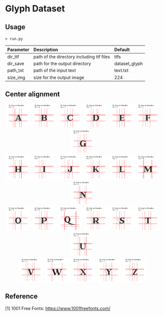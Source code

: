 Glyph Dataset
=====
## Usage

```
> run.py
```

|Parameter|Description|Default|
|:---|:---|:---|
|dir_ttf|path of the directory including ttf files|ttfs|
|dir_save|path for the output directory|dataset_glyph|
|path_txt|path of the input text|text.txt|
|size_img|size for the output image|224|

## Center alignment
<div align="center">
  <img src="./figures/Absolute Borsalino/A_65.png" width="80">
  <img src="./figures/Absolute Borsalino/B_66.png" width="80">
  <img src="./figures/Absolute Borsalino/C_67.png" width="80">
  <img src="./figures/Absolute Borsalino/D_68.png" width="80">
  <img src="./figures/Absolute Borsalino/E_69.png" width="80">
  <img src="./figures/Absolute Borsalino/F_70.png" width="80">
  <img src="./figures/Absolute Borsalino/G_71.png" width="80"></br>
  <img src="./figures/Absolute Borsalino/H_72.png" width="80">
  <img src="./figures/Absolute Borsalino/I_73.png" width="80">
  <img src="./figures/Absolute Borsalino/J_74.png" width="80">
  <img src="./figures/Absolute Borsalino/K_75.png" width="80">
  <img src="./figures/Absolute Borsalino/L_76.png" width="80">
  <img src="./figures/Absolute Borsalino/M_77.png" width="80">
  <img src="./figures/Absolute Borsalino/N_78.png" width="80"></br>
  <img src="./figures/Absolute Borsalino/O_79.png" width="80">
  <img src="./figures/Absolute Borsalino/P_80.png" width="80">
  <img src="./figures/Absolute Borsalino/Q_81.png" width="80">
  <img src="./figures/Absolute Borsalino/R_82.png" width="80">
  <img src="./figures/Absolute Borsalino/S_83.png" width="80">
  <img src="./figures/Absolute Borsalino/T_84.png" width="80">
  <img src="./figures/Absolute Borsalino/U_85.png" width="80"></br>
  <img src="./figures/Absolute Borsalino/V_86.png" width="80">
  <img src="./figures/Absolute Borsalino/W_87.png" width="80">
  <img src="./figures/Absolute Borsalino/X_88.png" width="80">
  <img src="./figures/Absolute Borsalino/Y_89.png" width="80">
  <img src="./figures/Absolute Borsalino/Z_90.png" width="80"></br>
</div>

## Reference
[1] 1001 Free Fonts: https://www.1001freefonts.com/  
